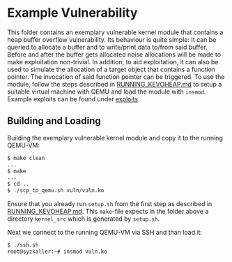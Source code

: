 # Example Vulnerability

This folder contains an exemplary vulnerable kernel module that contains a heap buffer overflow vulnerability. Its behaviour is quite simple: It can be queried to allocate a buffer and to write/print data to/from said buffer. Before and after the buffer gets allocated noise allocations will be made to make exploitation non-trivial. In addition, to aid exploitation, it can also be used to simulate the allocation of a target object that contains a function pointer. The invocation of said function pointer can be triggered. To use the module, follow the steps described in [RUNNING_KEVOHEAP.md](https://github.com/fkie-cad/Algorithmic-Heap-Layout-Manipulation-in-the-Linux-Kernel/blob/main/RUNNING_KEVOHEAP.md) to setup a suitable virtual machine with QEMU and load the module with `insmod`. Example exploits can be found under [exploits](https://github.com/fkie-cad/Algorithmic-Heap-Layout-Manipulation-in-the-Linux-Kernel/tree/main/exploit). 

## Building and Loading

Building the exemplary vulnerable kernel module and copy it to the running QEMU-VM:

```bash
$ make clean
...
$ make
...
$ cd ..
$ ./scp_to_qemu.sh vuln/vuln.ko
```

Ensure that you already run `setup.sh` from the first step as described in [RUNNING_KEVOHEAP.md](https://github.com/fkie-cad/Algorithmic-Heap-Layout-Manipulation-in-the-Linux-Kernel/blob/main/RUNNING_KEVOHEAP.md). This `make`-file expects in the folder above a directory `kernel_src` which is generated by `setup.sh`.

Next we connect to the running QEMU-VM via SSH and than load it:
```bash
$ ./ssh.sh
root@syzkaller:~# insmod vuln.ko
```

